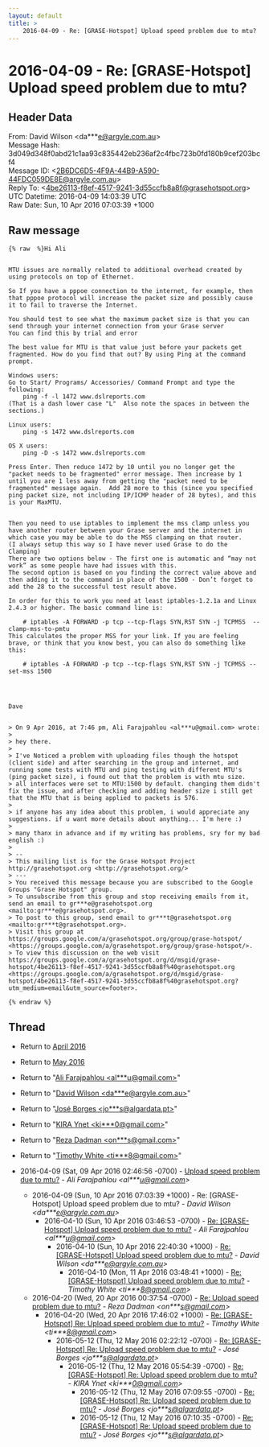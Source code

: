 ```yaml
---
layout: default
title: >
    2016-04-09 - Re: [GRASE-Hotspot] Upload speed problem due to mtu?
---
```


# 2016-04-09 - Re: [GRASE-Hotspot] Upload speed problem due to mtu?

## Header Data

From: David Wilson \<da***e@argyle.com.au\><br>
Message Hash: 3d049d348f0abd21c1aa93c835442eb236af2c4fbc723b0fd180b9cef203bcf4<br>
Message ID: \<2B6DC6D5-4F9A-44B9-A590-44FDC059DE8E@argyle.com.au\><br>
Reply To: \<4be26113-f8ef-4517-9241-3d55ccfb8a8f@grasehotspot.org\><br>
UTC Datetime: 2016-04-09 14:03:39 UTC<br>
Raw Date: Sun, 10 Apr 2016 07:03:39 +1000<br>

## Raw message

```
{% raw  %}Hi Ali


MTU issues are normally related to additional overhead created by using protocols on top of Ethernet. 

So If you have a pppoe connection to the internet, for example, then that pppoe protocol will increase the packet size and possibly cause it to fail to traverse the Internet. 

You should test to see what the maximum packet size is that you can send through your internet connection from your Grase server 
You can find this by trial and error 

The best value for MTU is that value just before your packets get fragmented. How do you find that out? By using Ping at the command prompt.

Windows users:
Go to Start/ Programs/ Accessories/ Command Prompt and type the following:
	ping -f -l 1472 www.dslreports.com
(That is a dash lower case "L"  Also note the spaces in between the sections.)

Linux users:
	ping -s 1472 www.dslreports.com

OS X users:
	ping -D -s 1472 www.dslreports.com

Press Enter. Then reduce 1472 by 10 until you no longer get the "packet needs to be fragmented" error message. Then increase by 1 until you are 1 less away from getting the "packet need to be fragmented" message again.  Add 28 more to this (since you specified ping packet size, not including IP/ICMP header of 28 bytes), and this is your MaxMTU.


Then you need to use iptables to implement the mss clamp unless you have another router between your Grase server and the internet in which case you may be able to do the MSS clamping on that router. 
(I always setup this way so I have never used Grase to do the Clamping) 
There are two options below - The first one is automatic and “may not work” as some people have had issues with this.
The second option is based on you finding the correct value above and then adding it to the command in place of the 1500 - Don’t forget to add the 28 to the successful test result above.

In order for this to work you need at least iptables-1.2.1a and Linux 2.4.3 or higher. The basic command line is:

	# iptables -A FORWARD -p tcp --tcp-flags SYN,RST SYN -j TCPMSS  --clamp-mss-to-pmtu
This calculates the proper MSS for your link. If you are feeling brave, or think that you know best, you can also do something like this:

	# iptables -A FORWARD -p tcp --tcp-flags SYN,RST SYN -j TCPMSS --set-mss 1500




Dave 


> On 9 Apr 2016, at 7:46 pm, Ali Farajpahlou <al***u@gmail.com> wrote:
> 
> hey there.
> 
> I've Noticed a problem with uploading files though the hotspot (client side) and after searching in the group and internet, and running some tests with MTU and ping testing with different MTU's (ping packet size), i found out that the problem is with mtu size.
> all interfaces were set to MTU:1500 by default. changing them didn't fix the issue, and after checking and adding header size i still get that the MTU that is being applied to packets is 576.
> 
> if anyone has any idea about this problem, i would appreciate any suggestions. if u want more details about anything... I'm here :)
> 
> many thanx in advance and if my writing has problems, sry for my bad english :)
> 
> -- 
> This mailing list is for the Grase Hotspot Project http://grasehotspot.org <http://grasehotspot.org/>
> --- 
> You received this message because you are subscribed to the Google Groups "Grase Hotspot" group.
> To unsubscribe from this group and stop receiving emails from it, send an email to gr***e@grasehotspot.org <mailto:gr***e@grasehotspot.org>.
> To post to this group, send email to gr***t@grasehotspot.org <mailto:gr***t@grasehotspot.org>.
> Visit this group at https://groups.google.com/a/grasehotspot.org/group/grase-hotspot/ <https://groups.google.com/a/grasehotspot.org/group/grase-hotspot/>.
> To view this discussion on the web visit https://groups.google.com/a/grasehotspot.org/d/msgid/grase-hotspot/4be26113-f8ef-4517-9241-3d55ccfb8a8f%40grasehotspot.org <https://groups.google.com/a/grasehotspot.org/d/msgid/grase-hotspot/4be26113-f8ef-4517-9241-3d55ccfb8a8f%40grasehotspot.org?utm_medium=email&utm_source=footer>.

{% endraw %}
```

## Thread

+ Return to [April 2016](/archive/2016/04)
+ Return to [May 2016](/archive/2016/05)

+ Return to "[Ali Farajpahlou <al***u<span>@</span>gmail.com>](/authors/al___u_at_gmail_com)"
+ Return to "[David Wilson <da***e<span>@</span>argyle.com.au>](/authors/da___e_at_argyle_com_au)"
+ Return to "[José Borges <jo***s<span>@</span>algardata.pt>](/authors/jo___s_at_algardata_pt)"
+ Return to "[KIRA Ynet <ki***0<span>@</span>gmail.com>](/authors/ki___0_at_gmail_com)"
+ Return to "[Reza Dadman <on***s<span>@</span>gmail.com>](/authors/on___s_at_gmail_com)"
+ Return to "[Timothy White <ti***8<span>@</span>gmail.com>](/authors/ti___8_at_gmail_com)"

+ 2016-04-09 (Sat, 09 Apr 2016 02:46:56 -0700) - [Upload speed problem due to mtu?](/archive/2016/04/e0fc9a8ae5390bff31c3ada625c6a90bb34c5e41995ba78d98be45f73c6e7a12) - _Ali Farajpahlou \<al***u@gmail.com\>_
  + 2016-04-09 (Sun, 10 Apr 2016 07:03:39 +1000) - Re: [GRASE-Hotspot] Upload speed problem due to mtu? - _David Wilson \<da***e@argyle.com.au\>_
    + 2016-04-10 (Sun, 10 Apr 2016 03:46:53 -0700) - [Re: [GRASE-Hotspot] Upload speed problem due to mtu?](/archive/2016/04/e9c53683b5179323439da67f3fa3960a7c1dbb5d8d425bc0351d6580328639c8) - _Ali Farajpahlou \<al***u@gmail.com\>_
      + 2016-04-10 (Sun, 10 Apr 2016 22:40:30 +1000) - [Re: [GRASE-Hotspot] Upload speed problem due to mtu?](/archive/2016/04/c2faf0de99e3a88dd909331cdb9d60d43fcbc463c7e769ae6073802772acad6c) - _David Wilson \<da***e@argyle.com.au\>_
        + 2016-04-10 (Mon, 11 Apr 2016 03:48:41 +1000) - [Re: [GRASE-Hotspot] Upload speed problem due to mtu?](/archive/2016/04/08935ed263b37c082bc843ecf86462bfddf2081f990b394139046ffaf10ac797) - _Timothy White \<ti***8@gmail.com\>_
  + 2016-04-20 (Wed, 20 Apr 2016 00:37:54 -0700) - [Re: Upload speed problem due to mtu?](/archive/2016/04/3491a2fc0b508504cd22ea08c7cd026d7ff752cac3b2e7ff9a07901fe203d3dd) - _Reza Dadman \<on***s@gmail.com\>_
    + 2016-04-20 (Wed, 20 Apr 2016 17:46:02 +1000) - [Re: [GRASE-Hotspot] Re: Upload speed problem due to mtu?](/archive/2016/04/0119b97bfadee206a0cab8a0d07c68ddfb54eee458e7297d53e9c0ddd04c6174) - _Timothy White \<ti***8@gmail.com\>_
      + 2016-05-12 (Thu, 12 May 2016 02:22:12 -0700) - [Re: [GRASE-Hotspot] Re: Upload speed problem due to mtu?](/archive/2016/05/2d024d09a7a16fb0ecab8300b7f5f413951302748fee72ca716c8f68cf033f4f) - _José Borges \<jo***s@algardata.pt\>_
        + 2016-05-12 (Thu, 12 May 2016 05:54:39 -0700) - [Re: [GRASE-Hotspot] Re: Upload speed problem due to mtu?](/archive/2016/05/1af79cf906243eae7f68d0dc0356e621fb014d7a268c57a5a87a2c571b706450) - _KIRA Ynet \<ki***0@gmail.com\>_
          + 2016-05-12 (Thu, 12 May 2016 07:09:55 -0700) - [Re: [GRASE-Hotspot] Re: Upload speed problem due to mtu?](/archive/2016/05/4e3fe2001ebc89d92a7ff780d930b459209980bd6df684bee5d049c37c67bb1f) - _José Borges \<jo***s@algardata.pt\>_
          + 2016-05-12 (Thu, 12 May 2016 07:10:35 -0700) - [Re: [GRASE-Hotspot] Re: Upload speed problem due to mtu?](/archive/2016/05/e6b8c426b36586b0e867c6cc890a7e8df899c2b42a698b8f54d7914e2dfa108a) - _José Borges \<jo***s@algardata.pt\>_

